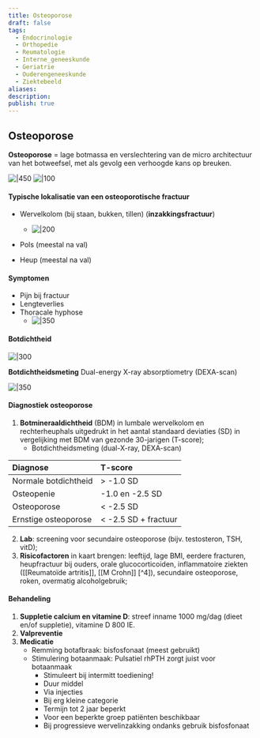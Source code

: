 ```yaml
---
title: Osteoporose
draft: false
tags:
  - Endocrinologie
  - Orthopedie
  - Reumatologie
  - Interne_geneeskunde
  - Geriatrie
  - Ouderengeneeskunde
  - Ziektebeeld
aliases: 
description: 
publish: true
---
```


## Osteoporose

**Osteoporose** = lage botmassa en verslechtering van de micro architectuur van het botweefsel, met als gevolg een verhoogde kans op breuken. 

![|450](https://i.imgur.com/EEFhSSW.png)
![|100](https://i.imgur.com/EdJM04R.png)

#### Typische lokalisatie van een osteoporotische fractuur
- Wervelkolom (bij staan, bukken, tillen) (**inzakkingsfractuur**)
	- ![|200](https://i.imgur.com/11rXaiy.png)

- Pols (meestal na val)
- Heup (meestal na val)

#### Symptomen
- Pijn bij fractuur
- Lengteverlies
- Thoracale hyphose
	-  ![|350](https://i.imgur.com/thWAyB9.jpg)


#### Botdichtheid
![|300](https://i.imgur.com/hfJz9uX.png)

**Botdichtheidsmeting**
Dual-energy X-ray absorptiometry (DEXA-scan)

![|350](https://i.imgur.com/nfe2OKW.png)

#### Diagnostiek osteoporose
1. **Botmineraaldichtheid** (BDM) in lumbale wervelkolom en rechterheuphals uitgedrukt in het aantal standaard deviaties (SD) in vergelijking met BDM van gezonde 30-jarigen (T-score);
	- Botdichtheidsmeting (dual-X-ray, DEXA-scan)



| Diagnose     |  T-score    |
|:-----|:-----|
| Normale botdichtheid      | \> -1.0 SD    |
| Osteopenie     | -1.0 en -2.5 SD     |
| Osteoporose     |  < -2.5 SD    |
| Ernstige osteoporose     | < -2.5 SD + fractuur    |

2. **Lab**: screening voor secundaire osteoporose (bijv. testosteron, TSH, vitD);
3. **Risicofactoren** in kaart brengen: leeftijd, lage BMI, eerdere fracturen, heupfractuur bij ouders, orale glucocorticoiden, inflammatoire ziekten ([[Reumatoïde artritis]], [[M Crohn]] [^4]), secundaire osteoporose, roken, overmatig alcoholgebruik;
   
#### Behandeling
1. **Suppletie calcium en vitamine D**: streef inname 1000 mg/dag (dieet en/of suppletie), vitamine D 800 IE. 
2. **Valpreventie**
3. **Medicatie**
	- Remming botafbraak: bisfosfonaat (meest gebruikt)
	- Stimulering botaanmaak: Pulsatiel rhPTH zorgt juist voor botaanmaak
		- Stimuleert bij intermitt toediening!
		- Duur middel
		- Via injecties
		- Bij erg kleine categorie 
		- Termijn tot 2 jaar beperkt
		- Voor een beperkte groep patiënten beschikbaar
		- Bij progressieve wervelinzakking ondanks gebruik bisfosfonaat